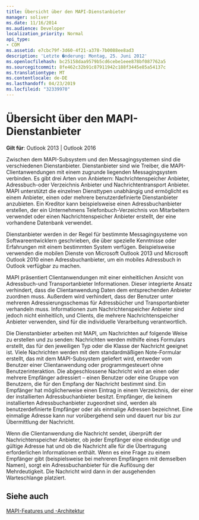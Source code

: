 ```yaml
---
title: Übersicht über den MAPI-Dienstanbieter
manager: soliver
ms.date: 11/16/2014
ms.audience: Developer
localization_priority: Normal
api_type:
- COM
ms.assetid: e7cbc79f-3d60-4f21-a378-7b0088ee8ad3
description: 'Letzte �nderung: Montag, 25. Juni 2012'
ms.openlocfilehash: bc25158daa9579b5cd6cebe1eee878bf087762a5
ms.sourcegitcommit: 8fe462c32b91c87911942c188f3445e85a54137c
ms.translationtype: MT
ms.contentlocale: de-DE
ms.lasthandoff: 04/23/2019
ms.locfileid: "32339970"
---
```

# <a name="mapi-service-provider-overview"></a>Übersicht über den MAPI-Dienstanbieter

  
  
**Gilt für**: Outlook 2013 | Outlook 2016 
  
Zwischen dem MAPI-Subsystem und den Messagingsystemen sind die verschiedenen Dienstanbieter. Dienstanbieter sind wie Treiber, die MAPI-Clientanwendungen mit einem zugrunde liegenden Messagingsystem verbinden. Es gibt drei Arten von Anbietern: Nachrichtenspeicher Anbieter, Adressbuch-oder Verzeichnis Anbieter und Nachrichtentransport Anbieter. MAPI unterstützt die einzelnen Diensttypen unabhängig und ermöglicht es einem Anbieter, einen oder mehrere benutzerdefinierte Dienstanbieter anzubieten. Ein Kreditor kann beispielsweise einen Adressbuchanbieter erstellen, der ein Unternehmens Telefonbuch-Verzeichnis von Mitarbeitern verwendet oder einen Nachrichtenspeicher Anbieter erstellt, der eine vorhandene Datenbank verwendet.
  
Dienstanbieter werden in der Regel für bestimmte Messagingsysteme von Softwareentwicklern geschrieben, die über spezielle Kenntnisse oder Erfahrungen mit einem bestimmten System verfügen. Beispielsweise verwenden die mobilen Dienste von Microsoft Outlook 2013 und Microsoft Outlook 2010 einen Adressbuchanbieter, um ein mobiles Adressbuch in Outlook verfügbar zu machen. 
  
MAPI präsentiert Clientanwendungen mit einer einheitlichen Ansicht von Adressbuch-und Transportanbieter Informationen. Dieser integrierte Ansatz verhindert, dass die Clientanwendung Daten dem entsprechenden Anbieter zuordnen muss. Außerdem wird verhindert, dass der Benutzer unter mehreren Adressierungsschemas für Adressbücher und Transportanbieter verhandeln muss. Informationen zum Nachrichtenspeicher Anbieter sind jedoch nicht einheitlich, und Clients, die mehrere Nachrichtenspeicher Anbieter verwenden, sind für die individuelle Verarbeitung verantwortlich.
  
Die Dienstanbieter arbeiten mit MAPI, um Nachrichten auf folgende Weise zu erstellen und zu senden: Nachrichten werden mithilfe eines Formulars erstellt, das für den jeweiligen Typ oder die Klasse der Nachricht geeignet ist. Viele Nachrichten werden mit dem standardmäßigen Note-Formular erstellt, das mit dem MAPI-Subsystem geliefert wird, entweder vom Benutzer einer Clientanwendung oder programmgesteuert ohne Benutzerinteraktion. Die abgeschlossene Nachricht wird an einen oder mehrere Empfänger adressiert – einen Benutzer oder eine Gruppe von Benutzern, die für den Empfang der Nachricht bestimmt sind. Ein Empfänger hat möglicherweise einen Eintrag in einem Verzeichnis, der einer der installierten Adressbuchanbieter besitzt. Empfänger, die keinem installierten Adressbuchanbieter zugeordnet sind, werden als benutzerdefinierte Empfänger oder als einmalige Adressen bezeichnet. Eine einmalige Adresse kann nur vorübergehend sein und dauert nur bis zur Übermittlung der Nachricht. 
  
Wenn die Clientanwendung die Nachricht sendet, überprüft der Nachrichtenspeicher Anbieter, ob jeder Empfänger eine eindeutige und gültige Adresse hat und ob die Nachricht alle für die Übertragung erforderlichen Informationen enthält. Wenn es eine Frage zu einem Empfänger gibt (beispielsweise bei mehreren Empfängern mit demselben Namen), sorgt ein Adressbuchanbieter für die Auflösung der Mehrdeutigkeit. Die Nachricht wird dann in der ausgehenden Warteschlange platziert. 
  
## <a name="see-also"></a>Siehe auch



[MAPI-Features und -Architektur](mapi-features-and-architecture.md)

